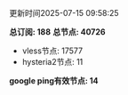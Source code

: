 更新时间2025-07-15 09:58:25

**总订阅: 188**
**总节点: 40726**
- vless节点: 17577
- hysteria2节点: 11

**google ping有效节点: 14**
